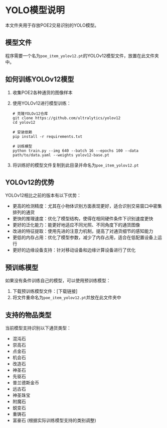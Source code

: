 # YOLO模型说明

本文件夹用于存放POE2交易识别的YOLO模型。

## 模型文件

程序需要一个名为`poe_item_yolov12.pt`的YOLOv12模型文件，放置在此文件夹中。

## 如何训练YOLOv12模型

1. 收集POE2各种通货的图像样本
2. 使用YOLOv12进行模型训练：
   ```shell
   # 克隆YOLOv12仓库
   git clone https://github.com/ultralytics/yolov12
   cd yolov12
   
   # 安装依赖
   pip install -r requirements.txt
   
   # 训练模型
   python train.py --img 640 --batch 16 --epochs 100 --data path/to/data.yaml --weights yolov12-base.pt
   ```

3. 将训练好的模型文件复制到此目录并命名为`poe_item_yolov12.pt`

## YOLOv12的优势

YOLOv12相比之前的版本有以下优势：

- 更高的检测精度：尤其在小物体识别方面表现更好，适合识别交易窗口中密集排列的通货
- 更快的推理速度：优化了模型结构，使得在相同硬件条件下识别速度更快
- 更好的泛化能力：能更好地适应不同光照、不同角度下的通货图像
- 改进的特征提取：使用先进的注意力机制，提高了对通货细节的感知能力
- 更低的内存占用：优化了模型参数，减少了内存占用，适合在低配置设备上运行
- 更好的边缘设备支持：针对移动设备和边缘计算设备进行了优化

## 预训练模型

如果没有条件训练自己的模型，可以使用预训练模型：

1. 下载预训练模型文件：[下载链接]
2. 将文件重命名为`poe_item_yolov12.pt`并放在此文件夹中

## 支持的物品类型

当前模型支持识别以下通货类型：

- 混沌石
- 崇高石
- 点金石
- 机会石
- 改造石
- 神圣石
- 先驱石
- 普兰德斯金币
- 远古石
- 神圣珠宝
- 附魔石
- 蜕变石
- 重铸石
- 富豪石
(根据实际训练模型支持的类别调整)
